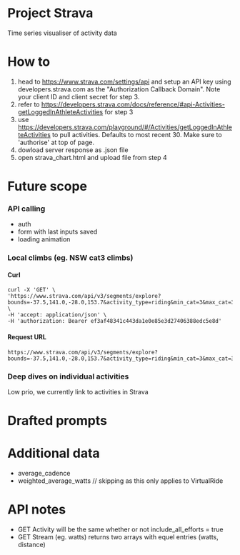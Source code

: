 # Project Strava
Time series visualiser of activity data

# How to
1. head to https://www.strava.com/settings/api and setup an API key using developers.strava.com as the "Authorization Callback Domain". Note your client ID and client secret for step 3.
2. refer to https://developers.strava.com/docs/reference/#api-Activities-getLoggedInAthleteActivities for step 3
3. use https://developers.strava.com/playground/#/Activities/getLoggedInAthleteActivities to pull activities. Defaults to most recent 30. Make sure to 'authorise' at top of page.
4. dowload server response as .json file
5. open strava_chart.html and upload file from step 4


# Future scope
### API calling
- auth
- form with last inputs saved
- loading animation

### Local climbs (eg. NSW cat3 climbs)
#### Curl    
    curl -X 'GET' \
    'https://www.strava.com/api/v3/segments/explore?bounds=-37.5,141.0,-28.0,153.7&activity_type=riding&min_cat=3&max_cat=3' \
    -H 'accept: application/json' \
    -H 'authorization: Bearer ef3af48341c443da1e0e85e3d27406388edc5e8d'
#### Request URL
    https://www.strava.com/api/v3/segments/explore?bounds=-37.5,141.0,-28.0,153.7&activity_type=riding&min_cat=3&max_cat=3

### Deep dives on individual activities
Low prio, we currently link to activities in Strava

# Drafted prompts

# Additional data
- average_cadence
- weighted_average_watts // skipping as this only applies to VirtualRide

# API notes
- GET Activity will be the same whether or not include_all_efforts = true
- GET Stream (eg. watts) returns two arrays with equel entries (watts, distance)
